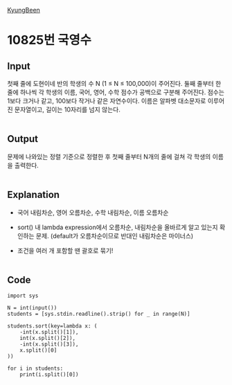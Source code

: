 [KyungBeen](../README.md)

# 10825번 국영수

## Input

첫째 줄에 도현이네 반의 학생의 수 N (1 ≤ N ≤ 100,000)이 주어진다. 둘째 줄부터 한 줄에 하나씩 각 학생의 이름, 국어, 영어, 수학 점수가 공백으로 구분해 주어진다. 점수는 1보다 크거나 같고, 100보다 작거나 같은 자연수이다. 이름은 알파벳 대소문자로 이루어진 문자열이고, 길이는 10자리를 넘지 않는다.
<br/><br/>

## Output

문제에 나와있는 정렬 기준으로 정렬한 후 첫째 줄부터 N개의 줄에 걸쳐 각 학생의 이름을 출력한다.
<br/><br/>

## Explanation

- 국어 내림차순, 영어 오름차순, 수학 내림차순, 이름 오름차순

- sort() 내 lambda expression에서 오름차순, 내림차순을 올바르게 알고 있는지 확인하는 문제. (default가 오름차순이므로 반대인 내림차순은 마이너스)

- 조건을 여러 개 포함할 땐 괄호로 묶기!
  <br/><br/>

## Code

```
import sys

N = int(input())
students = [sys.stdin.readline().strip() for _ in range(N)]

students.sort(key=lambda x: (
    -int(x.split()[1]),
    int(x.split()[2]),
    -int(x.split()[3]),
    x.split()[0]
))

for i in students:
    print(i.split()[0])
```
